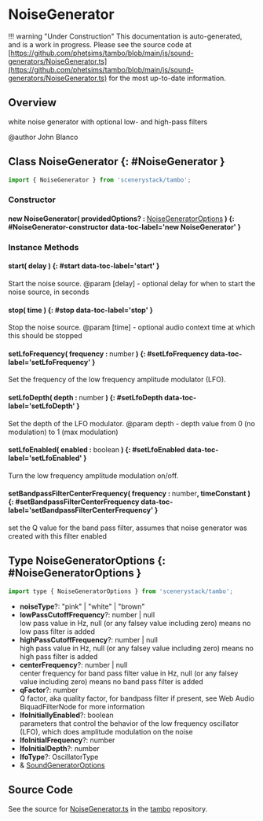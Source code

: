 # NoiseGenerator

!!! warning "Under Construction"
    This documentation is auto-generated, and is a work in progress. Please see the source code at
    [https://github.com/phetsims/tambo/blob/main/js/sound-generators/NoiseGenerator.ts](https://github.com/phetsims/tambo/blob/main/js/sound-generators/NoiseGenerator.ts) for the most up-to-date information.

## Overview

white noise generator with optional low- and high-pass filters

@author John Blanco

## Class NoiseGenerator {: #NoiseGenerator }


```js
import { NoiseGenerator } from 'scenerystack/tambo';
```
### Constructor

#### new NoiseGenerator( providedOptions? : <span style="font-weight: 400;">[NoiseGeneratorOptions](../tambo/NoiseGenerator.md#NoiseGeneratorOptions)</span> ) {: #NoiseGenerator-constructor data-toc-label='new NoiseGenerator' }

### Instance Methods

#### start( delay ) {: #start data-toc-label='start' }

Start the noise source.
@param [delay] - optional delay for when to start the noise source, in seconds

#### stop( time ) {: #stop data-toc-label='stop' }

Stop the noise source.
@param [time] - optional audio context time at which this should be stopped

#### setLfoFrequency( frequency : <span style="font-weight: 400;"><span style="color: hsla(calc(var(--md-hue) + 180deg),80%,40%,1);">number</span></span> ) {: #setLfoFrequency data-toc-label='setLfoFrequency' }

Set the frequency of the low frequency amplitude modulator (LFO).

#### setLfoDepth( depth : <span style="font-weight: 400;"><span style="color: hsla(calc(var(--md-hue) + 180deg),80%,40%,1);">number</span></span> ) {: #setLfoDepth data-toc-label='setLfoDepth' }

Set the depth of the LFO modulator.
@param depth - depth value from 0 (no modulation) to 1 (max modulation)

#### setLfoEnabled( enabled : <span style="font-weight: 400;"><span style="color: hsla(calc(var(--md-hue) + 180deg),80%,40%,1);">boolean</span></span> ) {: #setLfoEnabled data-toc-label='setLfoEnabled' }

Turn the low frequency amplitude modulation on/off.

#### setBandpassFilterCenterFrequency( frequency : <span style="font-weight: 400;"><span style="color: hsla(calc(var(--md-hue) + 180deg),80%,40%,1);">number</span></span>, timeConstant ) {: #setBandpassFilterCenterFrequency data-toc-label='setBandpassFilterCenterFrequency' }

set the Q value for the band pass filter, assumes that noise generator was created with this filter enabled



## Type NoiseGeneratorOptions {: #NoiseGeneratorOptions }


```js
import type { NoiseGeneratorOptions } from 'scenerystack/tambo';
```


- **noiseType**?: "pink" | "white" | "brown"
- **lowPassCutoffFrequency**?: <span style="color: hsla(calc(var(--md-hue) + 180deg),80%,40%,1);">number</span> | <span style="color: hsla(calc(var(--md-hue) + 180deg),80%,40%,1);">null</span>
<br>  low pass value in Hz, null (or any falsey value including zero) means no low pass filter is added
- **highPassCutoffFrequency**?: <span style="color: hsla(calc(var(--md-hue) + 180deg),80%,40%,1);">number</span> | <span style="color: hsla(calc(var(--md-hue) + 180deg),80%,40%,1);">null</span>
<br>  high pass value in Hz, null (or any falsey value including zero) means no high pass filter is added
- **centerFrequency**?: <span style="color: hsla(calc(var(--md-hue) + 180deg),80%,40%,1);">number</span> | <span style="color: hsla(calc(var(--md-hue) + 180deg),80%,40%,1);">null</span>
<br>  center frequency for band pass filter value in Hz, null (or any falsey value including zero) means no band pass
  filter is added
- **qFactor**?: <span style="color: hsla(calc(var(--md-hue) + 180deg),80%,40%,1);">number</span>
<br>  Q factor, aka quality factor, for bandpass filter if present, see Web Audio BiquadFilterNode for more information
- **lfoInitiallyEnabled**?: <span style="color: hsla(calc(var(--md-hue) + 180deg),80%,40%,1);">boolean</span>
<br>  parameters that control the behavior of the low frequency oscillator (LFO), which does amplitude modulation on
  the noise
- **lfoInitialFrequency**?: <span style="color: hsla(calc(var(--md-hue) + 180deg),80%,40%,1);">number</span>
- **lfoInitialDepth**?: <span style="color: hsla(calc(var(--md-hue) + 180deg),80%,40%,1);">number</span>
- **lfoType**?: OscillatorType
- &amp; [SoundGeneratorOptions](../tambo/SoundGenerator.md#SoundGeneratorOptions)




## Source Code

See the source for [NoiseGenerator.ts](https://github.com/phetsims/tambo/blob/main/js/sound-generators/NoiseGenerator.ts) in the [tambo](https://github.com/phetsims/tambo) repository.

